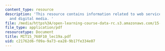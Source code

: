 ```yaml
---
content_type: resource
description: 'This resource contains information related to web services, cloud computing
  and digital media. '
file: /media/https%3A/open-learning-course-data-rc.s3.amazonaws.com/15-768-management-of-services-concepts-design-and-delivery-fall-2010/c21762d6f09a9a73ea289b17fe334e07_MIT15_768F10_lec19a.pdf
file_type: application/pdf
resourcetype: Document
title: MIT15_768F10_lec19a.pdf
uid: c21762d6-f09a-9a73-ea28-9b17fe334e07
---
```


